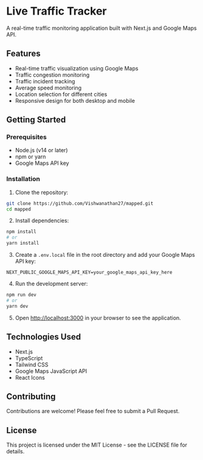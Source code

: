 # Live Traffic Tracker

A real-time traffic monitoring application built with Next.js and Google Maps API.

## Features

- Real-time traffic visualization using Google Maps
- Traffic congestion monitoring
- Traffic incident tracking
- Average speed monitoring
- Location selection for different cities
- Responsive design for both desktop and mobile

## Getting Started

### Prerequisites

- Node.js (v14 or later)
- npm or yarn
- Google Maps API key

### Installation

1. Clone the repository:
```bash
git clone https://github.com/Vishwanathan27/mapped.git
cd mapped
```

2. Install dependencies:
```bash
npm install
# or
yarn install
```

3. Create a `.env.local` file in the root directory and add your Google Maps API key:
```
NEXT_PUBLIC_GOOGLE_MAPS_API_KEY=your_google_maps_api_key_here
```

4. Run the development server:
```bash
npm run dev
# or
yarn dev
```

5. Open [http://localhost:3000](http://localhost:3000) in your browser to see the application.

## Technologies Used

- Next.js
- TypeScript
- Tailwind CSS
- Google Maps JavaScript API
- React Icons

## Contributing

Contributions are welcome! Please feel free to submit a Pull Request.

## License

This project is licensed under the MIT License - see the LICENSE file for details.
